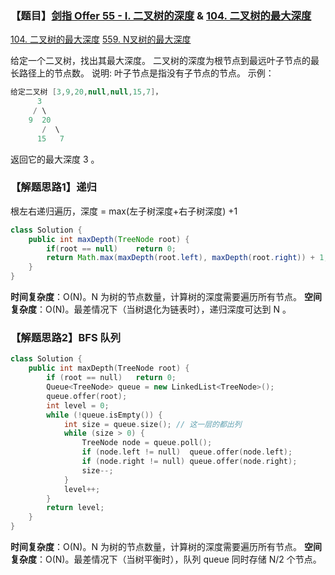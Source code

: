 ### 【题目】[剑指 Offer 55 - I. 二叉树的深度](https://leetcode-cn.com/problems/er-cha-shu-de-shen-du-lcof/) & [104. 二叉树的最大深度](https://leetcode-cn.com/problems/maximum-depth-of-binary-tree/submissions/)
[104. 二叉树的最大深度](https://blog.csdn.net/XunCiy/article/details/104980108)
[559. N叉树的最大深度](https://blog.csdn.net/XunCiy/article/details/105615617)

给定一个二叉树，找出其最大深度。
二叉树的深度为根节点到最远叶子节点的最长路径上的节点数。
说明: 叶子节点是指没有子节点的节点。
示例：
```java
给定二叉树 [3,9,20,null,null,15,7]，
      3
     / \
    9  20
       /  \
      15   7
```

返回它的最大深度 3 。
### 【解题思路1】递归
根左右递归遍历，深度 = max(左子树深度+右子树深度) +1
```java
class Solution {
    public int maxDepth(TreeNode root) {
        if(root == null)    return 0;
        return Math.max(maxDepth(root.left), maxDepth(root.right)) + 1;
    }
}
```
**时间复杂度**：O(N)。N 为树的节点数量，计算树的深度需要遍历所有节点。
**空间复杂度**：O(N)。最差情况下（当树退化为链表时），递归深度可达到 N 。

### 【解题思路2】BFS 队列

```cpp
class Solution {
    public int maxDepth(TreeNode root) {
        if (root == null)	return 0;
        Queue<TreeNode> queue = new LinkedList<TreeNode>();
        queue.offer(root);
        int level = 0;
        while (!queue.isEmpty()) {
            int size = queue.size(); // 这一层的都出列
            while (size > 0) {
                TreeNode node = queue.poll();
                if (node.left != null)	queue.offer(node.left);
                if (node.right != null)	queue.offer(node.right);
                size--;
            }
            level++;
        }
        return level;
    }
}
```

**时间复杂度**：O(N)。N 为树的节点数量，计算树的深度需要遍历所有节点。
**空间复杂度**：O(N)。最差情况下（当树平衡时），队列 queue 同时存储 N/2 个节点。